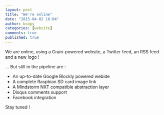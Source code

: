 ```yaml
---
layout: post
title: "We're online"
date: "2015-04-02 16:04"
author: bcopy
categories: [website]
comments: true
published: true
---
```


We are online, using a Grain-powered website, a Twitter feed, an RSS feed and a new logo !

<!--more-->

...  But still in the pipeline are  : 

* An up-to-date Google Blockly powered webide
* A complete Raspbian SD card image link
* A Mindstorm NXT compatible abstraction layer
* Disqus comments support
* Facebook integration

Stay tuned !
